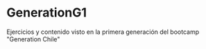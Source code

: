 # GenerationG1
Ejercicios y contenido visto en la primera generación del bootcamp "Generation Chile"

